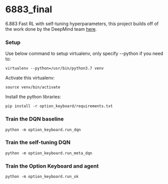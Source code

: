 # 6883_final
6.883 Fast RL with self-tuning hyperparameters, this project builds off of the work done by the DeepMind team [here](https://github.com/deepmind/deepmind-research/tree/master/option_keyboard).

### Setup
Use below command to setup virtualenv, only specify --python if you need to:
```
virtualenv --python=/usr/bin/python3.7 venv
```

Activate this virtualenv:
```
source venv/bin/activate
```

Install the python libraries:
```
pip install -r option_keyboard/requirements.txt
```

### Train the DQN baseline
```
python -m option_keyboard.run_dqn
```

### Train the self-tuning DQN
```
python -m option_keyboard.run_meta_dqn
```

### Train the Option Keyboard and agent
```
python -m option_keyboard.run_ok
```
